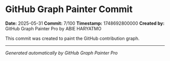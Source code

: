 # GitHub Graph Painter Commit

**Date:** 2025-05-31
**Commit:** 7/100
**Timestamp:** 1748692800000
**Created by:** GitHub Graph Painter Pro by ABIE HARYATMO

This commit was created to paint the GitHub contribution graph.

---
*Generated automatically by GitHub Graph Painter Pro*
